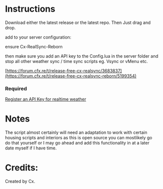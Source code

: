 # Instructions
Download either the latest release or the latest repo. Then Just drag and drop.

add to your server configuration:

ensure Cx-RealSync-Reborn

then make sure you add an API key to the Config.lua in the server folder and stop all other weather sync / time sync scripts eg. Vsync or vMenu etc.

<a href='[https://forum.cfx.re/t/release-free-cx-realsync/3683837](https://forum.cfx.re/t/release-free-cx-realsync-reborn/5199354)'>[https://forum.cfx.re/t/release-free-cx-realsync/3683837](https://forum.cfx.re/t/release-free-cx-realsync-reborn/5199354)</a> 

### Required
<a href='https://www.weatherapi.com/signup.aspx'>Register an API Key for realtime weather</a> 

# Notes
The script almost certainly will need an adaptation to work with certain housing scripts and interiors as this is open source you can mostlikely go do that yourself or I may go ahead and add this functionality in at a later date myself if I have time.


# Credits:
Created by Cx.
